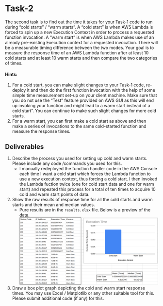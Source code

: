 # Task-2
The second task is to find out the time it takes for your Task-1 code to run during “cold starts” / “warm starts”. A “cold start” is when AWS Lambda is forced to spin up a new Execution Context in order to process a requested function invocation. A “warm start” is when AWS Lambda makes use of an already pre-existing Execution context for a requested invocation. There will be a measurable timing difference between the two modes. Your goal is to measure the response time of an AWS Lambda function after at least 10 cold starts and at least 10 warm starts and then compare the two categories of times.

#### Hints:
1. For a cold start, you can make slight changes to your Task-1 code, re-deploy it and then do the first function invocation with the help of some simple time measurement set-up on your client machine. Make sure that you do not use the “Test” feature provided on AWS GUI as this will end up invoking your function and might lead to a warm start instead of a cold start”. You can continue to make such slight changes for more cold starts.
2. For a warm start, you can first make a cold start as above and then make a series of invocations to the same cold-started function and measure the response times. 

## Deliverables
1. Describe the process you used for setting up cold and warm starts. Please include any code /commands you used for this.
    - I manually redeployed the function handler code in the AWS Console each time I want a cold start which forces the Lambda function to use a new execution context, thus forcing a cold start. I then invoked the Lambda fuction twice (one for cold start data and one for warm start) and repeated this process for a total of ten times to acquire 10 cold and warm start points of data.
2. Show the raw results of response time for all the cold starts and warm starts and their mean and median values.
    - Pure results are in the `results.xlsx` file. Below is a preview of the data.
    ![Data Preview](results.png)
3. Draw a box plot graph depicting the cold and warm start response times. You may use Excel / Matplotlib or any other suitable tool for this. Please submit additional code (if any) for this. 

